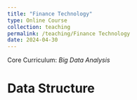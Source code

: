 ```yaml
---
title: "Finance Technology"
type: Online Course
collection: teaching
permalink: /teaching/Finance Technology
date: 2024-04-30
---
```


Core Curriculum: *Big Data Analysis*

Data Structure
======
